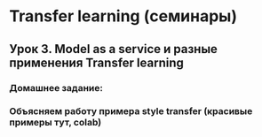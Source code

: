 # Transfer learning (семинары)


## Урок 3. Model as a service и разные применения Transfer learning

### Домашнее задание:

### Объясняем работу примера style transfer (красивые примеры тут, colab)